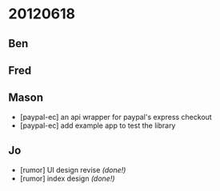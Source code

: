 # 20120618

## Ben



## Fred



## Mason
- [paypal-ec] an api wrapper for paypal's express checkout
- [paypal-ec] add example app to test the library



## Jo
- [rumor] UI design revise *(done!)*
- [rumor] index design *(done!)*